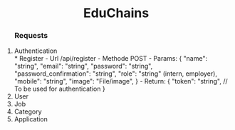<h1 align="center"> EduChains </h1>
<ol>
<h3> Requests </h3>
<li>Authentication </li>
   * Register
        - Url /api/register
        - Methode POST
        - Params: {
            "name": "string",
            "email": "string",
            "password": "string",
            "password_confirmation": "string",
            "role": "string" (intern, employer),
            "mobile": "string",
            "image": "File/image",
        }
        - Return: {
            "token": "string", // To be used for authentication
        }
<li>User</li>
<li>Job</li>
<li>Category</li>
<li>Application</li>
</ol>

